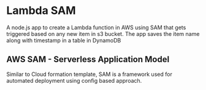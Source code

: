 # Lambda SAM 
A node.js app to create a Lambda function in AWS using SAM that gets triggered based on any new item in s3 bucket. The app saves the item name along with timestamp in a table in DynamoDB

## AWS SAM - Serverless Application Model
Similar to Cloud formation template, SAM is a framework used for automated deployment using config based approach.
